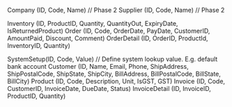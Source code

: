 Company (ID, Code, Name) // Phase 2
Supplier (ID, Code, Name) // Phase 2

Inventory (ID, ProductID, Quantity, QuantityOut, ExpiryDate, IsReturnedProduct)
Order (ID, Code, OrderDate, PayDate, CustomerID, AmountPaid, Discount, Comment)
OrderDetail (ID, OrderID, ProductId, InventoryID, Quantity)

SystemSetup(ID, Code, Value) // Define system lookup value. E.g. default bank account
Customer (ID, Name, Email, Phone, ShipAddress, ShipPostalCode, ShipState, ShipCity, BillAddress, BillPostalCode, BillState, BillCity)
Product (ID, Code, Description, Unit, IsGST, GST)
Invoice (ID, Code, CustomerID, InvoiceDate, DueDate, Status)
InvoiceDetail (ID, InvoiceID, ProductID, Quantity)
